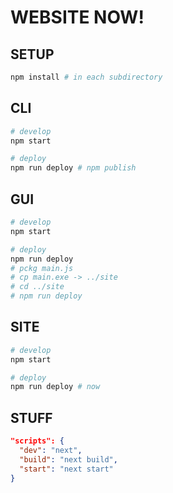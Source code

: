 # WEBSITE NOW!

## SETUP

```bash
npm install # in each subdirectory
```

## CLI

```bash
# develop
npm start

# deploy
npm run deploy # npm publish
```

## GUI

```bash
# develop
npm start

# deploy
npm run deploy
# pckg main.js
# cp main.exe -> ../site
# cd ../site
# npm run deploy
```

## SITE

```bash
# develop
npm start

# deploy
npm run deploy # now
```

## STUFF

```json
"scripts": {
  "dev": "next",
  "build": "next build",
  "start": "next start"
}
```
